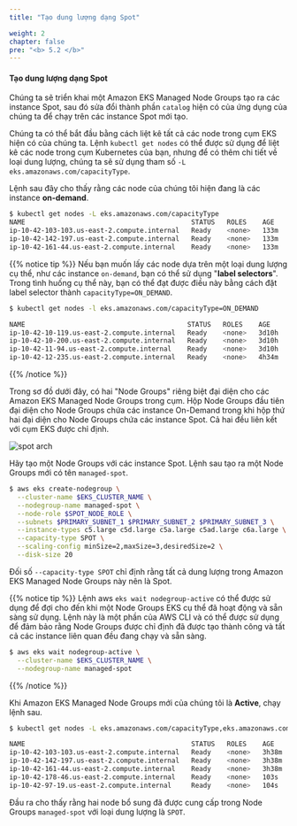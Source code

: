 ```yaml
---
title: "Tạo dung lượng dạng Spot"

weight: 2
chapter: false
pre: "<b> 5.2 </b>"
---
```


#### Tạo dung lượng dạng Spot

Chúng ta sẽ triển khai một Amazon EKS Managed Node Groups tạo ra các instance Spot, sau đó sửa đổi thành phần `catalog` hiện có của ứng dụng của chúng ta để chạy trên các instance Spot mới tạo.

Chúng ta có thể bắt đầu bằng cách liệt kê tất cả các node trong cụm EKS hiện có của chúng ta. Lệnh `kubectl get nodes` có thể được sử dụng để liệt kê các node trong cụm Kubernetes của bạn, nhưng để có thêm chi tiết về loại dung lượng, chúng ta sẽ sử dụng tham số `-L eks.amazonaws.com/capacityType`.

Lệnh sau đây cho thấy rằng các node của chúng tôi hiện đang là các instance **on-demand**.

```bash
$ kubectl get nodes -L eks.amazonaws.com/capacityType
NAME                                          STATUS   ROLES    AGE    VERSION                CAPACITYTYPE
ip-10-42-103-103.us-east-2.compute.internal   Ready    <none>   133m   vVAR::KUBERNETES_NODE_VERSION    ON_DEMAND
ip-10-42-142-197.us-east-2.compute.internal   Ready    <none>   133m   vVAR::KUBERNETES_NODE_VERSION    ON_DEMAND
ip-10-42-161-44.us-east-2.compute.internal    Ready    <none>   133m   vVAR::KUBERNETES_NODE_VERSION    ON_DEMAND
```

{{% notice tip %}}
Nếu bạn muốn lấy các node dựa trên một loại dung lượng cụ thể, như các instance `on-demand`, bạn có thể sử dụng "<b>label selectors</b>". Trong tình huống cụ thể này, bạn có thể đạt được điều này bằng cách đặt label selector thành `capacityType=ON_DEMAND`.

```bash
$ kubectl get nodes -l eks.amazonaws.com/capacityType=ON_DEMAND

NAME                                         STATUS   ROLES    AGE     VERSION
ip-10-42-10-119.us-east-2.compute.internal   Ready    <none>   3d10h   vVAR::KUBERNETES_NODE_VERSION
ip-10-42-10-200.us-east-2.compute.internal   Ready    <none>   3d10h   vVAR::KUBERNETES_NODE_VERSION
ip-10-42-11-94.us-east-2.compute.internal    Ready    <none>   3d10h   vVAR::KUBERNETES_NODE_VERSION
ip-10-42-12-235.us-east-2.compute.internal   Ready    <none>   4h34m   vVAR::KUBERNETES_NODE_VERSION
```
{{% /notice %}}


Trong sơ đồ dưới đây, có hai "Node Groups" riêng biệt đại diện cho các Amazon EKS Managed Node Groups trong cụm. Hộp Node Groups đầu tiên đại diện cho Node Groups chứa các instance On-Demand trong khi hộp thứ hai đại diện cho Node Groups chứa các instance Spot. Cả hai đều liên kết với cụm EKS được chỉ định.

![spot arch](/images/5/00001.webp)

Hãy tạo một Node Groups với các instance Spot. Lệnh sau tạo ra một Node Groups mới có tên `managed-spot`.

```bash wait=10
$ aws eks create-nodegroup \
  --cluster-name $EKS_CLUSTER_NAME \
  --nodegroup-name managed-spot \
  --node-role $SPOT_NODE_ROLE \
  --subnets $PRIMARY_SUBNET_1 $PRIMARY_SUBNET_2 $PRIMARY_SUBNET_3 \
  --instance-types c5.large c5d.large c5a.large c5ad.large c6a.large \
  --capacity-type SPOT \
  --scaling-config minSize=2,maxSize=3,desiredSize=2 \
  --disk-size 20
```

Đối số `--capacity-type SPOT` chỉ định rằng tất cả dung lượng trong Amazon EKS Managed Node Groups này nên là Spot.

{{% notice tip %}}
Lệnh aws `eks wait nodegroup-active` có thể được sử dụng để đợi cho đến khi một Node Groups EKS cụ thể đã hoạt động và sẵn sàng sử dụng. Lệnh này là một phần của AWS CLI và có thể được sử dụng để đảm bảo rằng Node Groups được chỉ định đã được tạo thành công và tất cả các instance liên quan đều đang chạy và sẵn sàng.

```bash wait=30 timeout=300
$ aws eks wait nodegroup-active \
  --cluster-name $EKS_CLUSTER_NAME \
  --nodegroup-name managed-spot
```
{{% /notice %}}

Khi Amazon EKS Managed Node Groups mới của chúng tôi là **Active**, chạy lệnh sau.

```bash
$ kubectl get nodes -L eks.amazonaws.com/capacityType,eks.amazonaws.com/nodegroup

NAME                                          STATUS   ROLES    AGE     VERSION                CAPACITYTYPE   NODEGROUP
ip-10-42-103-103.us-east-2.compute.internal   Ready    <none>   3h38m   vVAR::KUBERNETES_NODE_VERSION    ON_DEMAND      default
ip-10-42-142-197.us-east-2.compute.internal   Ready    <none>   3h38m   vVAR::KUBERNETES_NODE_VERSION    ON_DEMAND      default
ip-10-42-161-44.us-east-2.compute.internal    Ready    <none>   3h38m   vVAR::KUBERNETES_NODE_VERSION    ON_DEMAND      default
ip-10-42-178-46.us-east-2.compute.internal    Ready    <none>   103s    vVAR::KUBERNETES_NODE_VERSION    SPOT           managed-spot
ip-10-42-97-19.us-east-2.compute.internal     Ready    <none>   104s    vVAR::KUBERNETES_NODE_VERSION    SPOT           managed-spot
```

Đầu ra cho thấy rằng hai node bổ sung đã được cung cấp trong Node Groups `managed-spot` với loại dung lượng là `SPOT`.
